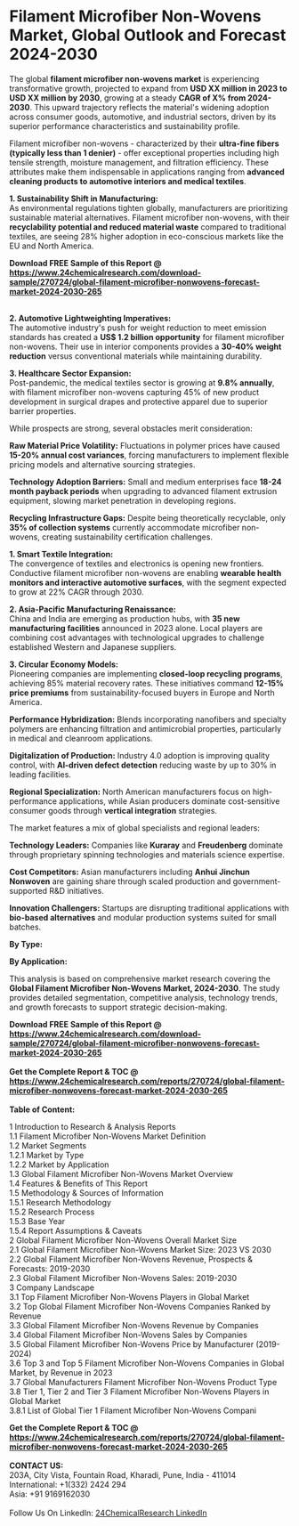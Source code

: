 <h1>Filament Microfiber Non-Wovens Market, Global Outlook and Forecast 2024-2030</h1><p>The global <strong>filament microfiber non-wovens market</strong> is experiencing transformative growth, projected to expand from <strong>USD XX million in 2023 to USD XX million by 2030</strong>, growing at a steady <strong>CAGR of X% from 2024-2030</strong>. This upward trajectory reflects the material's widening adoption across consumer goods, automotive, and industrial sectors, driven by its superior performance characteristics and sustainability profile.</p><p>Filament microfiber non-wovens - characterized by their <strong>ultra-fine fibers (typically less than 1 denier)</strong> - offer exceptional properties including high tensile strength, moisture management, and filtration efficiency. These attributes make them indispensable in applications ranging from <strong>advanced cleaning products to automotive interiors and medical textiles</strong>.</p><p><strong>1. Sustainability Shift in Manufacturing:</strong><br>
As environmental regulations tighten globally, manufacturers are prioritizing sustainable material alternatives. Filament microfiber non-wovens, with their <strong>recyclability potential and reduced material waste</strong> compared to traditional textiles, are seeing 28% higher adoption in eco-conscious markets like the EU and North America.</p><div><b>Download FREE Sample of this Report @ 
            <a href="https://www.24chemicalresearch.com/download-sample/270724/global-filament-microfiber-nonwovens-forecast-market-2024-2030-265">
            https://www.24chemicalresearch.com/download-sample/270724/global-filament-microfiber-nonwovens-forecast-market-2024-2030-265</a></b></div><br><p><strong>2. Automotive Lightweighting Imperatives:</strong><br>
The automotive industry's push for weight reduction to meet emission standards has created a <strong>US$ 1.2 billion opportunity</strong> for filament microfiber non-wovens. Their use in interior components provides a <strong>30-40% weight reduction</strong> versus conventional materials while maintaining durability.</p><p><strong>3. Healthcare Sector Expansion:</strong><br>
Post-pandemic, the medical textiles sector is growing at <strong>9.8% annually</strong>, with filament microfiber non-wovens capturing 45% of new product development in surgical drapes and protective apparel due to superior barrier properties.</p><p>While prospects are strong, several obstacles merit consideration:</p><p><strong>Raw Material Price Volatility:</strong> Fluctuations in polymer prices have caused <strong>15-20% annual cost variances</strong>, forcing manufacturers to implement flexible pricing models and alternative sourcing strategies.</p><p><strong>Technology Adoption Barriers:</strong> Small and medium enterprises face <strong>18-24 month payback periods</strong> when upgrading to advanced filament extrusion equipment, slowing market penetration in developing regions.</p><p><strong>Recycling Infrastructure Gaps:</strong> Despite being theoretically recyclable, only <strong>35% of collection systems</strong> currently accommodate microfiber non-wovens, creating sustainability certification challenges.</p><p><strong>1. Smart Textile Integration:</strong><br>
The convergence of textiles and electronics is opening new frontiers. Conductive filament microfiber non-wovens are enabling <strong>wearable health monitors and interactive automotive surfaces</strong>, with the segment expected to grow at 22% CAGR through 2030.</p><p><strong>2. Asia-Pacific Manufacturing Renaissance:</strong><br>
China and India are emerging as production hubs, with <strong>35 new manufacturing facilities</strong> announced in 2023 alone. Local players are combining cost advantages with technological upgrades to challenge established Western and Japanese suppliers.</p><p><strong>3. Circular Economy Models:</strong><br>
Pioneering companies are implementing <strong>closed-loop recycling programs</strong>, achieving 85% material recovery rates. These initiatives command <strong>12-15% price premiums</strong> from sustainability-focused buyers in Europe and North America.</p><p><strong>Performance Hybridization:</strong> Blends incorporating nanofibers and specialty polymers are enhancing filtration and antimicrobial properties, particularly in medical and cleanroom applications.</p><p><strong>Digitalization of Production:</strong> Industry 4.0 adoption is improving quality control, with <strong>AI-driven defect detection</strong> reducing waste by up to 30% in leading facilities.</p><p><strong>Regional Specialization:</strong> North American manufacturers focus on high-performance applications, while Asian producers dominate cost-sensitive consumer goods through <strong>vertical integration</strong> strategies.</p><p>The market features a mix of global specialists and regional leaders:</p><p><strong>Technology Leaders:</strong> Companies like <strong>Kuraray</strong> and <strong>Freudenberg</strong> dominate through proprietary spinning technologies and materials science expertise.</p><p><strong>Cost Competitors:</strong> Asian manufacturers including <strong>Anhui Jinchun Nonwoven</strong> are gaining share through scaled production and government-supported R&amp;D initiatives.</p><p><strong>Innovation Challengers:</strong> Startups are disrupting traditional applications with <strong>bio-based alternatives</strong> and modular production systems suited for small batches.</p><p><strong>By Type:</strong></p><p><strong>By Application:</strong></p><p>This analysis is based on comprehensive market research covering the <strong>Global Filament Microfiber Non-Wovens Market, 2024-2030</strong>. The study provides detailed segmentation, competitive analysis, technology trends, and growth forecasts to support strategic decision-making.</p><div><b>Download FREE Sample of this Report @ 
            <a href="https://www.24chemicalresearch.com/download-sample/270724/global-filament-microfiber-nonwovens-forecast-market-2024-2030-265">
            https://www.24chemicalresearch.com/download-sample/270724/global-filament-microfiber-nonwovens-forecast-market-2024-2030-265</a></b></div><br><div><b>Get the Complete Report & TOC @ 
            <a href="https://www.24chemicalresearch.com/reports/270724/global-filament-microfiber-nonwovens-forecast-market-2024-2030-265">
            https://www.24chemicalresearch.com/reports/270724/global-filament-microfiber-nonwovens-forecast-market-2024-2030-265</a></b></div><br>
            <b>Table of Content:</b><p>1 Introduction to Research & Analysis Reports<br />
    1.1 Filament Microfiber Non-Wovens Market Definition<br />
    1.2 Market Segments<br />
        1.2.1 Market by Type<br />
        1.2.2 Market by Application<br />
    1.3 Global Filament Microfiber Non-Wovens Market Overview<br />
    1.4 Features & Benefits of This Report<br />
    1.5 Methodology & Sources of Information<br />
        1.5.1 Research Methodology<br />
        1.5.2 Research Process<br />
        1.5.3 Base Year<br />
        1.5.4 Report Assumptions & Caveats<br />
2 Global Filament Microfiber Non-Wovens Overall Market Size<br />
    2.1 Global Filament Microfiber Non-Wovens Market Size: 2023 VS 2030<br />
    2.2 Global Filament Microfiber Non-Wovens Revenue, Prospects & Forecasts: 2019-2030<br />
    2.3 Global Filament Microfiber Non-Wovens Sales: 2019-2030<br />
3 Company Landscape<br />
    3.1 Top Filament Microfiber Non-Wovens Players in Global Market<br />
    3.2 Top Global Filament Microfiber Non-Wovens Companies Ranked by Revenue<br />
    3.3 Global Filament Microfiber Non-Wovens Revenue by Companies<br />
    3.4 Global Filament Microfiber Non-Wovens Sales by Companies<br />
    3.5 Global Filament Microfiber Non-Wovens Price by Manufacturer (2019-2024)<br />
    3.6 Top 3 and Top 5 Filament Microfiber Non-Wovens Companies in Global Market, by Revenue in 2023<br />
    3.7 Global Manufacturers Filament Microfiber Non-Wovens Product Type<br />
    3.8 Tier 1, Tier 2 and Tier 3 Filament Microfiber Non-Wovens Players in Global Market<br />
        3.8.1 List of Global Tier 1 Filament Microfiber Non-Wovens Compani</p><div><b>Get the Complete Report & TOC @ 
            <a href="https://www.24chemicalresearch.com/reports/270724/global-filament-microfiber-nonwovens-forecast-market-2024-2030-265">
            https://www.24chemicalresearch.com/reports/270724/global-filament-microfiber-nonwovens-forecast-market-2024-2030-265</a></b></div><br><b>CONTACT US:</b><br>
            203A, City Vista, Fountain Road, Kharadi, Pune, India - 411014<br>
            International: +1(332) 2424 294<br>
            Asia: +91 9169162030 <br><br>
            Follow Us On LinkedIn: <a href="https://www.linkedin.com/company/24chemicalresearch/">24ChemicalResearch LinkedIn</a>